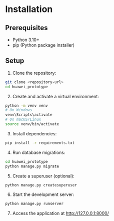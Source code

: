 # Installation
## Prerequisites
- Python 3.10+
- pip (Python package installer)

## Setup
1. Clone the repository:
```bash
git clone <repository-url>
cd huawei_prototype
```

2. Create and activate a virtual environment:
``` bash
python -m venv venv
# On Windows
venv\Scripts\activate
# On macOS/Linux
source venv/bin/activate
```

3. Install dependencies:
```bash
pip install -r requirements.txt
```

4. Run database migrations:
```bash
cd huawei_prototype
python manage.py migrate
```

5. Create a superuser (optional):
```bash
python manage.py createsuperuser
```

6. Start the development server:
```bash
python manage.py runserver
```

7. Access the application at http://127.0.0.1:8000/